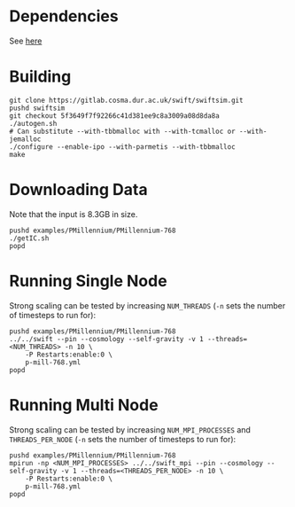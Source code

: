 
# Dependencies
See [here](../deps.markdown)


# Building


    git clone https://gitlab.cosma.dur.ac.uk/swift/swiftsim.git
    pushd swiftsim
    git checkout 5f3649f7f92266c41d381ee9c8a3009a08d8da8a
    ./autogen.sh
    # Can substitute --with-tbbmalloc with --with-tcmalloc or --with-jemalloc
    ./configure --enable-ipo --with-parmetis --with-tbbmalloc
    make

# Downloading Data
Note that the input is 8.3GB in size.


    pushd examples/PMillennium/PMillennium-768
    ./getIC.sh
    popd


# Running Single Node
Strong scaling can be tested by increasing `NUM_THREADS` (`-n` sets the number of timesteps to run for):


    pushd examples/PMillennium/PMillennium-768
    ../../swift --pin --cosmology --self-gravity -v 1 --threads=<NUM_THREADS> -n 10 \
        -P Restarts:enable:0 \
        p-mill-768.yml
    popd


# Running Multi Node
Strong scaling can be tested by increasing `NUM_MPI_PROCESSES` and `THREADS_PER_NODE` (`-n` sets the number of timesteps to run for):


    pushd examples/PMillennium/PMillennium-768
    mpirun -np <NUM_MPI_PROCESSES> ../../swift_mpi --pin --cosmology --self-gravity -v 1 --threads=<THREADS_PER_NODE> -n 10 \
        -P Restarts:enable:0 \
        p-mill-768.yml
    popd

